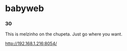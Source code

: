 # babyweb
### 30
This is melzinho on the chupeta. Just go where you want.

http://192.168.1.216:8054/
